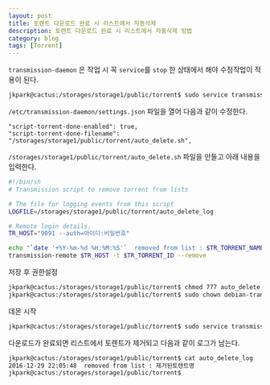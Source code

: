 ```yaml
---
layout: post
title: 토렌트 다운로드 완료 시 리스트에서 자동삭제
description: 토렌트 다운로드 완료 시 리스트에서 자동삭제 방법
category: blog
tags: [Torrent]
---
```


`transmission-daemon` 은 작업 시 꼭 `service`를 `stop` 한 상태에서 해야 수정작업이 적용이 된다.

```bash
jkpark@cactus:/storages/storage1/public/torrent$ sudo service transmission-daemon stop
```

`/etc/transmission-daemon/settings.json` 파일을 열어 다음과 같이 수정한다.

```
"script-torrent-done-enabled": true,
"script-torrent-done-filename": "/storages/storage1/public/torrent/auto_delete.sh",
```

`/storages/storage1/public/torrent/auto_delete.sh` 파일을 만들고 아래 내용을 입력한다.

```bash
#!/bin/sh
# Transmission script to remove torrent from lists

# The file for logging events from this script
LOGFILE=/storages/storage1/public/torrent/auto_delete_log

# Remote login details.
TR_HOST="9091 --auth=아이디:비밀번호"

echo "`date '+%Y-%m-%d %H:%M:%S'`  removed from list : $TR_TORRENT_NAME" >> $LOGFILE
transmission-remote $TR_HOST -t $TR_TORRENT_ID --remove
```

저장 후 권한설정

```bash
jkpark@cactus:/storages/storage1/public/torrent$ chmod 777 auto_delete.sh
jkpark@cactus:/storages/storage1/public/torrent$ sudo chown debian-transmission:debian-transmission auto_delete.sh
```

데몬 시작

```bash
jkpark@cactus:/storages/storage1/public/torrent$ sudo service transmission-daemon start
```

다운로드가 완료되면 리스트에서 토렌트가 제거되고 다음과 같이 로그가 남는다.

```bash
jkpark@cactus:/storages/storage1/public/torrent$ cat auto_delete_log
2016-12-29 22:05:48  removed from list : 제거된토렌트명
jkpark@cactus:/storages/storage1/public/torrent$
```

